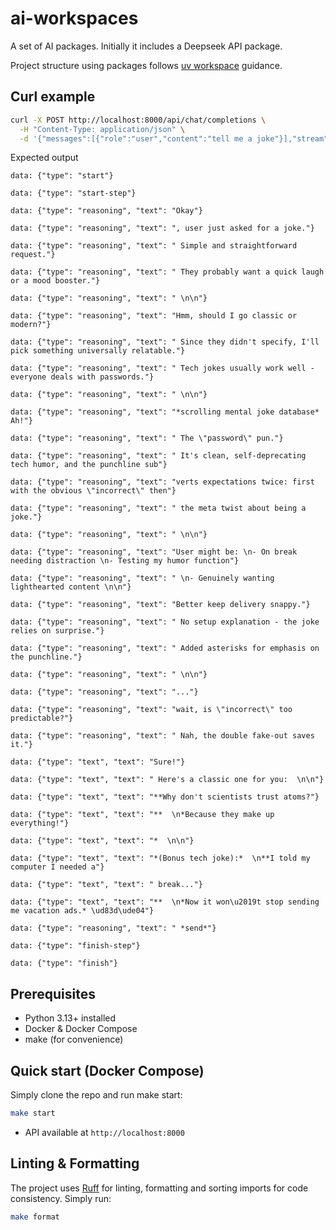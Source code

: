 # ai-workspaces

A set of AI packages. Initially it includes a Deepseek API package.

Project structure using packages follows [uv workspace](https://docs.astral.sh/uv/concepts/projects/workspaces/) guidance.

## Curl example

```bash
curl -X POST http://localhost:8000/api/chat/completions \
  -H "Content-Type: application/json" \
  -d '{"messages":[{"role":"user","content":"tell me a joke"}],"stream":true,"request_id":"test_123","model":"deepseek-reasoner"}'
```

Expected output

```text
data: {"type": "start"}

data: {"type": "start-step"}

data: {"type": "reasoning", "text": "Okay"}

data: {"type": "reasoning", "text": ", user just asked for a joke."}

data: {"type": "reasoning", "text": " Simple and straightforward request."}

data: {"type": "reasoning", "text": " They probably want a quick laugh or a mood booster."}

data: {"type": "reasoning", "text": " \n\n"}

data: {"type": "reasoning", "text": "Hmm, should I go classic or modern?"}

data: {"type": "reasoning", "text": " Since they didn't specify, I'll pick something universally relatable."}

data: {"type": "reasoning", "text": " Tech jokes usually work well - everyone deals with passwords."}

data: {"type": "reasoning", "text": " \n\n"}

data: {"type": "reasoning", "text": "*scrolling mental joke database* Ah!"}

data: {"type": "reasoning", "text": " The \"password\" pun."}

data: {"type": "reasoning", "text": " It's clean, self-deprecating tech humor, and the punchline sub"}

data: {"type": "reasoning", "text": "verts expectations twice: first with the obvious \"incorrect\" then"}

data: {"type": "reasoning", "text": " the meta twist about being a joke."}

data: {"type": "reasoning", "text": " \n\n"}

data: {"type": "reasoning", "text": "User might be: \n- On break needing distraction \n- Testing my humor function"}

data: {"type": "reasoning", "text": " \n- Genuinely wanting lighthearted content \n\n"}

data: {"type": "reasoning", "text": "Better keep delivery snappy."}

data: {"type": "reasoning", "text": " No setup explanation - the joke relies on surprise."}

data: {"type": "reasoning", "text": " Added asterisks for emphasis on the punchline."}

data: {"type": "reasoning", "text": " \n\n"}

data: {"type": "reasoning", "text": "..."}

data: {"type": "reasoning", "text": "wait, is \"incorrect\" too predictable?"}

data: {"type": "reasoning", "text": " Nah, the double fake-out saves it."}

data: {"type": "text", "text": "Sure!"}

data: {"type": "text", "text": " Here's a classic one for you:  \n\n"}

data: {"type": "text", "text": "**Why don't scientists trust atoms?"}

data: {"type": "text", "text": "**  \n*Because they make up everything!"}

data: {"type": "text", "text": "*  \n\n"}

data: {"type": "text", "text": "*(Bonus tech joke):*  \n**I told my computer I needed a"}

data: {"type": "text", "text": " break..."}

data: {"type": "text", "text": "**  \n*Now it won\u2019t stop sending me vacation ads.* \ud83d\ude04"}

data: {"type": "reasoning", "text": " *send*"}

data: {"type": "finish-step"}

data: {"type": "finish"}
```

## Prerequisites

- Python 3.13+ installed
- Docker & Docker Compose
- make (for convenience)

## Quick start (Docker Compose)

Simply clone the repo and run make start:

```bash
make start
```

- API available at `http://localhost:8000`

## Linting & Formatting

The project uses [Ruff](https://docs.astral.sh/ruff/) for linting, formatting and sorting imports for code consistency. Simply run:

```bash
make format
```
